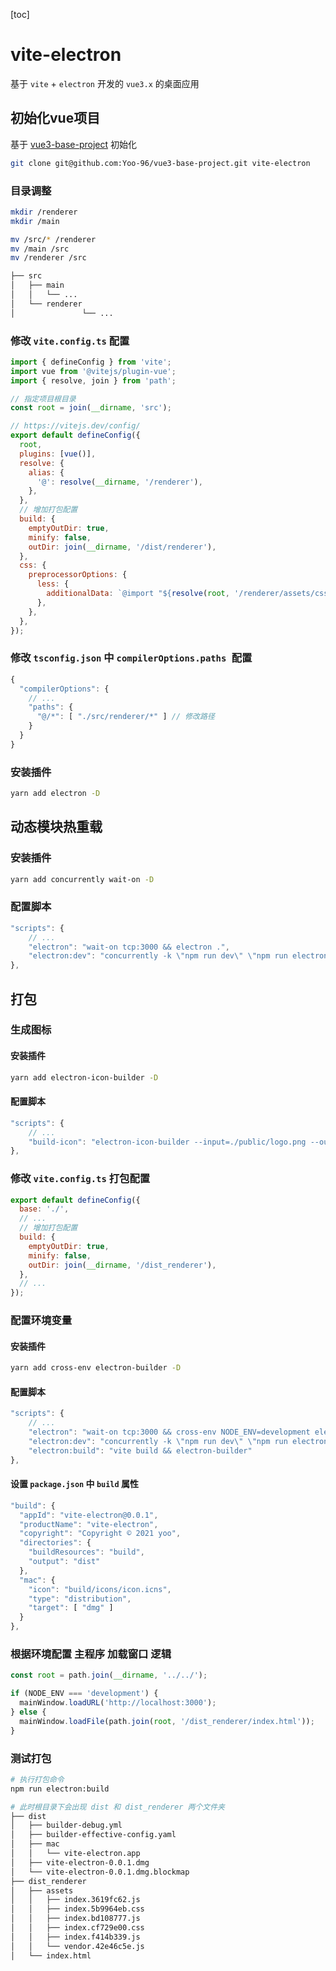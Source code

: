 [toc]

# vite-electron

基于 `vite` + `electron` 开发的 `vue3.x` 的桌面应用
## 初始化vue项目

基于 [vue3-base-project](https://github.com/Yoo-96/vue3-base-project) 初始化

```bash
git clone git@github.com:Yoo-96/vue3-base-project.git vite-electron
```

### 目录调整

```bash
mkdir /renderer
mkdir /main

mv /src/* /renderer
mv /main /src
mv /renderer /src

├── src
│   ├── main
│   │   └── ...
│   └── renderer
│				└── ...
```

### 修改 `vite.config.ts` 配置

```js
import { defineConfig } from 'vite';
import vue from '@vitejs/plugin-vue';
import { resolve, join } from 'path';

// 指定项目根目录
const root = join(__dirname, 'src');

// https://vitejs.dev/config/
export default defineConfig({
  root,
  plugins: [vue()],
  resolve: {
    alias: {
      '@': resolve(__dirname, '/renderer'),
    },
  },
  // 增加打包配置
  build: {
    emptyOutDir: true,
    minify: false,
    outDir: join(__dirname, '/dist/renderer'),
  },
  css: {
    preprocessorOptions: {
      less: {
        additionalData: `@import "${resolve(root, '/renderer/assets/css/custom.less')}";`,
      },
    },
  },
});
```

### 修改 `tsconfig.json`  中 `compilerOptions.paths `配置

```js
{
  "compilerOptions": {
    // ...
    "paths": {
      "@/*": [ "./src/renderer/*" ] // 修改路径
    }
  }
}

```

### 安装插件

```bash
yarn add electron -D
```



## 动态模块热重载

### 安装插件

```bash
yarn add concurrently wait-on -D
```

### 配置脚本

```js
"scripts": {
    // ...
    "electron": "wait-on tcp:3000 && electron .",
    "electron:dev": "concurrently -k \"npm run dev\" \"npm run electron\""
},
```



## 打包

### 生成图标

#### 安装插件

```bash
yarn add electron-icon-builder -D
```

#### 配置脚本

```js
"scripts": {
    // ...
  	"build-icon": "electron-icon-builder --input=./public/logo.png --output=build --flatten"
},
```

### 修改 `vite.config.ts` 打包配置

```js
export default defineConfig({
  base: './',
  // ...
  // 增加打包配置
  build: {
    emptyOutDir: true,
    minify: false,
    outDir: join(__dirname, '/dist_renderer'),
  },
  // ...
});
```

### 配置环境变量

#### 安装插件

```bash
yarn add cross-env electron-builder -D
```

#### 配置脚本

```js
"scripts": {
    // ...
  	"electron": "wait-on tcp:3000 && cross-env NODE_ENV=development electron .", // 注入环境变量
    "electron:dev": "concurrently -k \"npm run dev\" \"npm run electron\""，
    "electron:build": "vite build && electron-builder"
},
```

#### 设置 `package.json` 中  `build` 属性

```js
"build": {
  "appId": "vite-electron@0.0.1",
  "productName": "vite-electron",
  "copyright": "Copyright © 2021 yoo",
  "directories": {
    "buildResources": "build",
    "output": "dist"
  },
  "mac": {
    "icon": "build/icons/icon.icns",
    "type": "distribution",
    "target": [ "dmg" ]
  }
},
```

### 根据环境配置 主程序 加载窗口 逻辑

```js
const root = path.join(__dirname, '../../');

if (NODE_ENV === 'development') {
  mainWindow.loadURL('http://localhost:3000');
} else {
  mainWindow.loadFile(path.join(root, '/dist_renderer/index.html'));
}
```

### 测试打包

```bash
# 执行打包命令
npm run electron:build

# 此时根目录下会出现 dist 和 dist_renderer 两个文件夹
├── dist
│   ├── builder-debug.yml
│   ├── builder-effective-config.yaml
│   ├── mac
│   │   └── vite-electron.app
│   ├── vite-electron-0.0.1.dmg
│   └── vite-electron-0.0.1.dmg.blockmap
├── dist_renderer
│   ├── assets
│   │   ├── index.3619fc62.js
│   │   ├── index.5b9964eb.css
│   │   ├── index.bd108777.js
│   │   ├── index.cf729e00.css
│   │   ├── index.f414b339.js
│   │   └── vendor.42e46c5e.js
│   └── index.html
```
